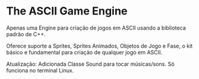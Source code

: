 # The ASCII Game Engine
Apenas uma Engine para criação de jogos em ASCII usando a biblioteca padrão de C++.

Oferece suporte a Sprites, Sprites Animados, Objetos de Jogo e Fase, o kit básico e fundamental para criação de qualquer jogo em ASCII. 

Atualização: Adicionada Classe Sound para tocar músicas/sons. Só funciona no terminal Linux.

